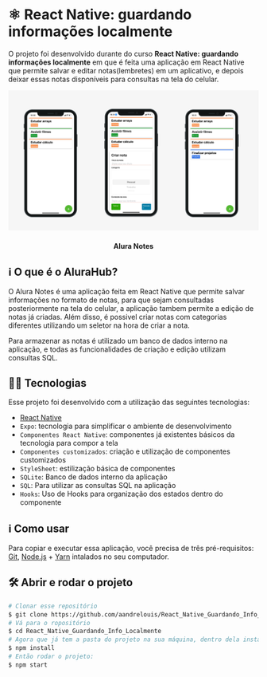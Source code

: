 # ⚛️ React Native: guardando informações localmente


O projeto foi desenvolvido durante do curso **React Native: guardando informações localmente** em que é feita uma aplicação em React Native que permite salvar e editar notas(lembretes) em um aplicativo, e depois deixar essas notas disponíveis  para consultas na tela do celular.


![foto1](https://github.com/aandrelouis/React_Native_Guardando_Info_Localmente/blob/main/src/assets/foto1.png)

<h4 align="center"> 
	Alura Notes
</h4>

## :information_source: O que é o AluraHub?

O Alura Notes é uma aplicação feita em React Native que permite salvar informações no formato de notas, para que sejam consultadas posteriormente na tela do celular, a aplicação tambem permite a edição de notas já criadas. Além disso, é possivel criar notas com categorias diferentes utilizando um seletor na hora de criar a nota. 

Para armazenar as notas é utilizado um banco de dados interno na aplicação, e todas as funcionalidades de criação e edição utilizam consultas SQL.


## 🧑‍💻 Tecnologias

Esse projeto foi desenvolvido com a utilização das seguintes tecnologias:
- [React Native][rn]
- `Expo`: tecnologia para simplificar o ambiente de desenvolvimento
- `Componentes React Native`: componentes já existentes básicos da tecnologia para compor a tela
- `Componentes customizados`: criação e utilização de componentes customizados
- `StyleSheet`: estilização básica de componentes
- `SQLite`: Banco de dados interno da aplicação
- `SQL`: Para utilizar as consultas SQL na aplicação
- `Hooks`: Uso de Hooks para organização dos estados dentro do componente

## :information_source: Como usar

Para copiar e executar essa aplicação, você precisa de três pré-requisitos: [Git](https://git-scm.com), [Node.js][nodejs] + [Yarn][yarn] intalados no seu computador.


## 🛠️ Abrir e rodar o projeto

```bash
# Clonar esse repositório
$ git clone https://github.com/aandrelouis/React_Native_Guardando_Info_Localmente
# Vá para o ropositório
$ cd React_Native_Guardando_Info_Localmente
# Agora que já tem a pasta do projeto na sua máquina, dentro dela instale as dependências:
$ npm install
# Então rodar o projeto:
$ npm start
```


[nodejs]: https://nodejs.org/
[expo]: https://docs.expo.dev/
[rn]: https://facebook.github.io/react-native/
[yarn]: https://yarnpkg.com/